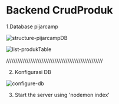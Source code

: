 # Backend CrudProduk

1.Database pijarcamp

![structure-pijarcampDB](https://github.com/HolitSky/PijarCamp-Crud-Produk-Backend/assets/90766619/07b889b6-a49b-4099-930f-55b19dc32b37)


![list-produkTable](https://github.com/HolitSky/PijarCamp-Crud-Produk-Backend/assets/90766619/fe4c7fc2-5326-447b-b495-e81c359abf07)


////////////////////////////////////////////////////


2. Konfigurasi DB

![configure-db](https://github.com/HolitSky/PijarCamp-Crud-Produk-Backend/assets/90766619/d1b58592-cdfd-4d67-9ebf-1bbc922d6632)

3. Start the server using 'nodemon index'
